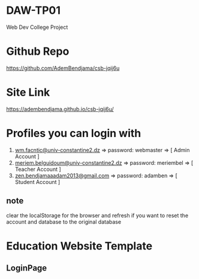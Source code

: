 # DAW-TP01

Web Dev College Project

# Github Repo

https://github.com/AdemBendjama/csb-jqij6u

# Site Link

https://adembendjama.github.io/csb-jqij6u/

# Profiles you can login with

1. wm.facntic@univ-constantine2.dz        => password: webmaster => [ Admin   Account ]
2. meriem.belguidoum@univ-constantine2.dz => password: meriembel => [ Teacher Account ]
3. zen.bendjamaaadam2013@gmail.com        => password: adamben   => [ Student Account ]

## note
clear the localStorage for the browser and refresh if you want to reset the account and database to the original database

# Education Website Template

## LoginPage 
